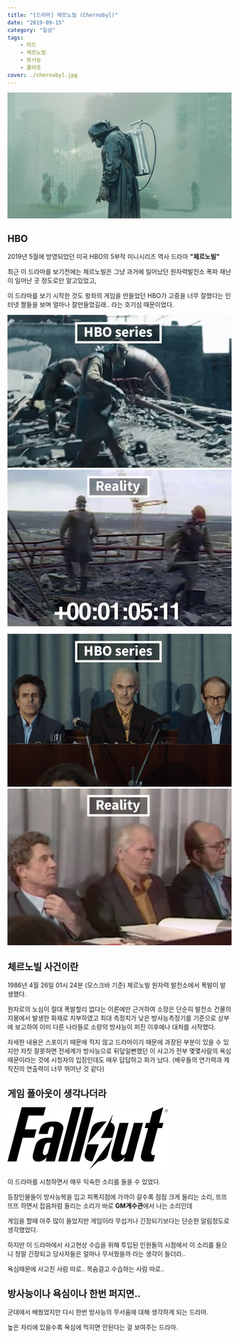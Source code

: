 ```yaml
---
title: "[드라마] 체르노빌 (Chernobyl)"
date: "2019-09-15"
category: "일상"
tags:
    - 미드
    - 체르노빌
    - 방사능
    - 폴아웃
cover: ./chernobyl.jpg
---
```


![](./chernobyl.jpg)

## HBO

2019년 5월에 방영되었던 미국 HBO의 5부작 미니시리즈 역사 드라마 **"체르노빌"**

최근 이 드라마를 보기전에는 체르노빌은 그냥 과거에 일어났던 원자력발전소 폭파 재난이 일어난 곳 정도로만 알고있었고,

이 드라마를 보기 시작한 것도 왕좌의 게임을 만들었던 HBO가 고증을 너무 잘했다는 인터넷 짤들을 보며 얼마나 잘만들었길래.. 라는 호기심 때문이었다.

![](./chernobyl_g2.jpg)

![](./chernobyl_g1.jpg)

## 체르노빌 사건이란

1986년 4월 26일 01시 24분 (모스크바 기준) 체르노빌 원자력 발전소에서 폭발이 발생했다.

원자로의 노심이 절대 폭발할리 없다는 이론에만 근거하여 소장은 단순히 발전소 건물의 지붕에서 발생한 화재로 치부하였고 최대 측정치가 낮은 방사능측정기를 기준으로 상부에 보고하여 이미 다른 나라들로 소량의 방사능이 퍼진 이후에나 대처를 시작했다.

자세한 내용은 스포이기 때문에 적지 않고 드라마이기 때문에 과장된 부분이 있을 수 있지만 자칫 잘못하면 전세계가 방사능으로 뒤덮일뻔했던 이 사고가 전부 몇몇사람의 욕심 때문이라는 것에 시청자의 입장인데도 매우 답답하고 화가 났다. (배우들의 연기력과 제작진의 연출력이 너무 뛰어난 것 같다)

## 게임 폴아웃이 생각나더라

![](./fallout.png)

이 드라마를 시청하면서 매우 익숙한 소리를 들을 수 있었다.

등장인물들이 방사능복을 입고 피폭지점에 가까이 갈수록 점점 크게 들리는 소리, 뜨뜨뜨뜨 하면서 잡음처럼 들리는 소리가 바로 **GM계수관**에서 나는 소리인데 

게임을 할때 아주 많이 들었지만 게임이라 무섭거나 긴장되기보다는 단순한 알림정도로 생각했었다.

하지만 이 드라마에서 사고현상 수습을 위해 투입된 인원들의 시점에서 이 소리를 들으니 정말 긴장되고 당사자들은 얼마나 무서웠을까 라는 생각이 들더라..

욕심때문에 사고친 사람 따로.. 목숨걸고 수습하는 사람 따로.. 

## 방사능이나 욕심이나 한번 퍼지면..

군대에서 배웠었지만 다시 한번 방사능의 무서움에 대해 생각하게 되는 드라마.

높은 자리에 있을수록 욕심에 먹히면 안된다는 걸 보여주는 드라마.